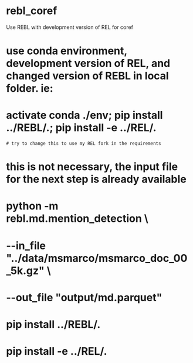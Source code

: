 # rebl_coref
Use REBL with development version of REL for coref



# use conda environment, development version of REL, and changed version of REBL in local folder. ie: 
# activate conda ./env; pip install ../REBL/.; pip install -e ../REL/.
    # try to change this to use my REL fork in the requirements


# this is not necessary, the input file for the next step is already available 
# python -m rebl.md.mention_detection \
#     --in_file "../data/msmarco/msmarco_doc_00_5k.gz" \
#     --out_file "output/md.parquet" 

# pip install ../REBL/.
# pip install -e ../REL/.
